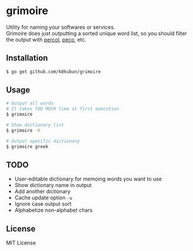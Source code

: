 # grimoire

Utility for naming your softwares or services.  
Grimoire does just outputting a sorted unique word list, so you should filter the output with
[percol](https://github.com/mooz/percol), [peco](https://github.com/peco/peco), etc.

## Installation

```bash
$ go get github.com/k0kubun/grimoire
```

## Usage

```bash
# Output all words
# It takes TOO MUCH time at first execution
$ grimoire

# Show dictionary list
$ grimoire -h

# Output specific dictionary
$ grimoire greek
```

## TODO
- User-editable dictionary for memoing words you want to use
- Show dictionary name in output
- Add another dictionary
- Cache update option `-u`
- Ignore case output sort
- Alphabetize non-alphabet chars

## License

MIT License
